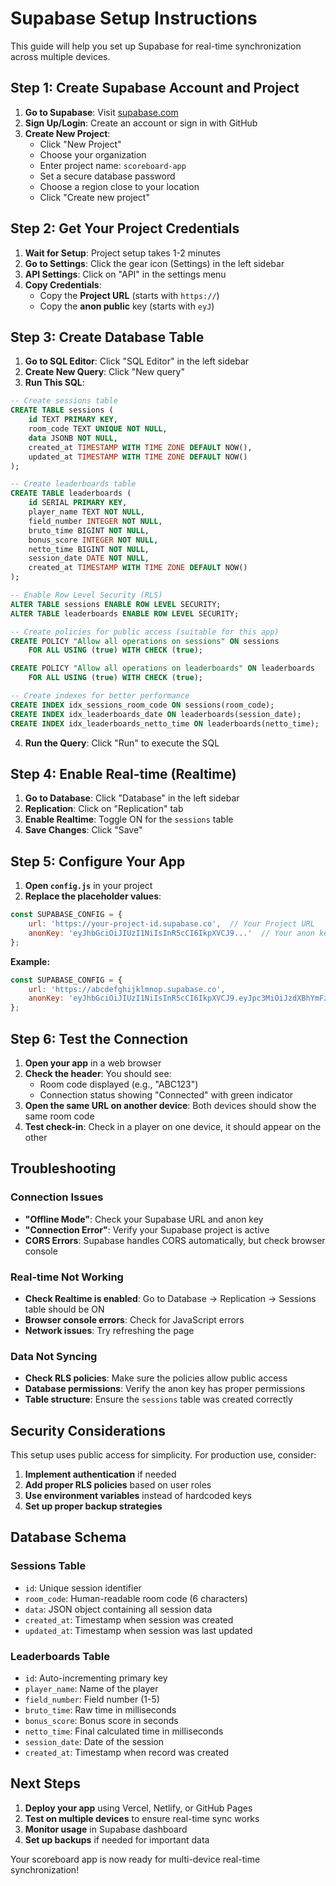 # Supabase Setup Instructions

This guide will help you set up Supabase for real-time synchronization across multiple devices.

## Step 1: Create Supabase Account and Project

1. **Go to Supabase**: Visit [supabase.com](https://supabase.com)
2. **Sign Up/Login**: Create an account or sign in with GitHub
3. **Create New Project**:
   - Click "New Project"
   - Choose your organization
   - Enter project name: `scoreboard-app`
   - Set a secure database password
   - Choose a region close to your location
   - Click "Create new project"

## Step 2: Get Your Project Credentials

1. **Wait for Setup**: Project setup takes 1-2 minutes
2. **Go to Settings**: Click the gear icon (Settings) in the left sidebar
3. **API Settings**: Click on "API" in the settings menu
4. **Copy Credentials**:
   - Copy the **Project URL** (starts with `https://`)
   - Copy the **anon public** key (starts with `eyJ`)

## Step 3: Create Database Table

1. **Go to SQL Editor**: Click "SQL Editor" in the left sidebar
2. **Create New Query**: Click "New query"
3. **Run This SQL**:

```sql
-- Create sessions table
CREATE TABLE sessions (
    id TEXT PRIMARY KEY,
    room_code TEXT UNIQUE NOT NULL,
    data JSONB NOT NULL,
    created_at TIMESTAMP WITH TIME ZONE DEFAULT NOW(),
    updated_at TIMESTAMP WITH TIME ZONE DEFAULT NOW()
);

-- Create leaderboards table
CREATE TABLE leaderboards (
    id SERIAL PRIMARY KEY,
    player_name TEXT NOT NULL,
    field_number INTEGER NOT NULL,
    bruto_time BIGINT NOT NULL,
    bonus_score INTEGER NOT NULL,
    netto_time BIGINT NOT NULL,
    session_date DATE NOT NULL,
    created_at TIMESTAMP WITH TIME ZONE DEFAULT NOW()
);

-- Enable Row Level Security (RLS)
ALTER TABLE sessions ENABLE ROW LEVEL SECURITY;
ALTER TABLE leaderboards ENABLE ROW LEVEL SECURITY;

-- Create policies for public access (suitable for this app)
CREATE POLICY "Allow all operations on sessions" ON sessions
    FOR ALL USING (true) WITH CHECK (true);

CREATE POLICY "Allow all operations on leaderboards" ON leaderboards
    FOR ALL USING (true) WITH CHECK (true);

-- Create indexes for better performance
CREATE INDEX idx_sessions_room_code ON sessions(room_code);
CREATE INDEX idx_leaderboards_date ON leaderboards(session_date);
CREATE INDEX idx_leaderboards_netto_time ON leaderboards(netto_time);
```

4. **Run the Query**: Click "Run" to execute the SQL

## Step 4: Enable Real-time (Realtime)

1. **Go to Database**: Click "Database" in the left sidebar
2. **Replication**: Click on "Replication" tab
3. **Enable Realtime**: Toggle ON for the `sessions` table
4. **Save Changes**: Click "Save"

## Step 5: Configure Your App

1. **Open `config.js`** in your project
2. **Replace the placeholder values**:

```javascript
const SUPABASE_CONFIG = {
    url: 'https://your-project-id.supabase.co',  // Your Project URL
    anonKey: 'eyJhbGciOiJIUzI1NiIsInR5cCI6IkpXVCJ9...'  // Your anon key
};
```

**Example:**
```javascript
const SUPABASE_CONFIG = {
    url: 'https://abcdefghijklmnop.supabase.co',
    anonKey: 'eyJhbGciOiJIUzI1NiIsInR5cCI6IkpXVCJ9.eyJpc3MiOiJzdXBhYmFzZSIsInJlZiI6ImFiY2RlZmdoaWprbG1ub3AiLCJyb2xlIjoiYW5vbiIsImlhdCI6MTY5ODc2ODAwMCwiZXhwIjoyMDE0MzQ0MDAwfQ.example'
};
```

## Step 6: Test the Connection

1. **Open your app** in a web browser
2. **Check the header**: You should see:
   - Room code displayed (e.g., "ABC123")
   - Connection status showing "Connected" with green indicator
3. **Open the same URL on another device**: Both devices should show the same room code
4. **Test check-in**: Check in a player on one device, it should appear on the other

## Troubleshooting

### Connection Issues
- **"Offline Mode"**: Check your Supabase URL and anon key
- **"Connection Error"**: Verify your Supabase project is active
- **CORS Errors**: Supabase handles CORS automatically, but check browser console

### Real-time Not Working
- **Check Realtime is enabled**: Go to Database → Replication → Sessions table should be ON
- **Browser console errors**: Check for JavaScript errors
- **Network issues**: Try refreshing the page

### Data Not Syncing
- **Check RLS policies**: Make sure the policies allow public access
- **Database permissions**: Verify the anon key has proper permissions
- **Table structure**: Ensure the `sessions` table was created correctly

## Security Considerations

This setup uses public access for simplicity. For production use, consider:

1. **Implement authentication** if needed
2. **Add proper RLS policies** based on user roles
3. **Use environment variables** instead of hardcoded keys
4. **Set up proper backup strategies**

## Database Schema

### Sessions Table
- `id`: Unique session identifier
- `room_code`: Human-readable room code (6 characters)
- `data`: JSON object containing all session data
- `created_at`: Timestamp when session was created
- `updated_at`: Timestamp when session was last updated

### Leaderboards Table
- `id`: Auto-incrementing primary key
- `player_name`: Name of the player
- `field_number`: Field number (1-5)
- `bruto_time`: Raw time in milliseconds
- `bonus_score`: Bonus score in seconds
- `netto_time`: Final calculated time in milliseconds
- `session_date`: Date of the session
- `created_at`: Timestamp when record was created

## Next Steps

1. **Deploy your app** using Vercel, Netlify, or GitHub Pages
2. **Test on multiple devices** to ensure real-time sync works
3. **Monitor usage** in Supabase dashboard
4. **Set up backups** if needed for important data

Your scoreboard app is now ready for multi-device real-time synchronization!
